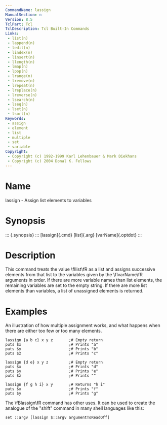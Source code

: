 ```yaml
---
CommandName: lassign
ManualSection: n
Version: 8.5
TclPart: Tcl
TclDescription: Tcl Built-In Commands
Links:
 - list(n)
 - lappend(n)
 - ledit(n)
 - lindex(n)
 - linsert(n)
 - llength(n)
 - lmap(n)
 - lpop(n)
 - lrange(n)
 - lremove(n)
 - lrepeat(n)
 - lreplace(n)
 - lreverse(n)
 - lsearch(n)
 - lseq(n)
 - lset(n)
 - lsort(n)
Keywords:
 - assign
 - element
 - list
 - multiple
 - set
 - variable
Copyright:
 - Copyright (c) 1992-1999 Karl Lehenbauer & Mark Diekhans
 - Copyright (c) 2004 Donal K. Fellows
---
```


# Name

lassign - Assign list elements to variables

# Synopsis

::: {.synopsis} :::
[lassign]{.cmd} [list]{.arg} [varName]{.optdot}
:::

# Description

This command treats the value \fIlist\fR as a list and assigns successive elements from that list to the variables given by the \fIvarName\fR arguments in order.  If there are more variable names than list elements, the remaining variables are set to the empty string.  If there are more list elements than variables, a list of unassigned elements is returned.

# Examples

An illustration of how multiple assignment works, and what happens when there are either too few or too many elements.

```
lassign {a b c} x y z       ;# Empty return
puts $x                     ;# Prints "a"
puts $y                     ;# Prints "b"
puts $z                     ;# Prints "c"

lassign {d e} x y z         ;# Empty return
puts $x                     ;# Prints "d"
puts $y                     ;# Prints "e"
puts $z                     ;# Prints ""

lassign {f g h i} x y       ;# Returns "h i"
puts $x                     ;# Prints "f"
puts $y                     ;# Prints "g"
```

The \fBlassign\fR command has other uses.  It can be used to create the analogue of the "shift" command in many shell languages like this:

```
set ::argv [lassign $::argv argumentToReadOff]
```

